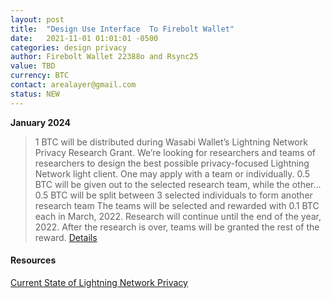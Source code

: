 ```yaml
---
layout: post
title:  "Design Use Interface  To Firebolt Wallet"
date:   2021-11-01 01:01:01 -0500
categories: design privacy
author: Firebolt Wallet 22388o and Rsync25
value: TBD
currency: BTC
contact: arealayer@gmail.com
status: NEW
---
```


**January 2024**

> 1 BTC will be distributed during Wasabi Wallet’s Lightning Network Privacy Research Grant. We’re looking for researchers and teams of researchers to design the best possible privacy-focused Lightning Network light client. One may apply with a team or individually.
> 0.5 BTC will be given out to the selected research team, while the other...
> 0.5 BTC will be split between 3 selected individuals to form another research team
> The teams will be selected and rewarded with 0.1 BTC each in March, 2022. Research will continue until the end of the year, 2022. After the research is over, teams will be granted the rest of the reward.
[Details](https://blog.wasabiwallet.io/1-11-btc-ln-privacy-grant/)

#### Resources

[Current State of Lightning Network Privacy](https://abytesjourney.com/lightning-privacy/)
